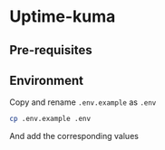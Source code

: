 # Uptime-kuma

## Pre-requisites 

## Environment

Copy and rename `.env.example` as `.env`

```bash
cp .env.example .env
```

And add the corresponding values
